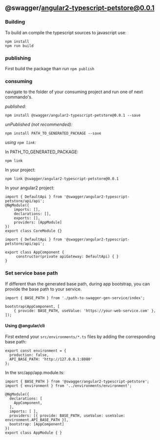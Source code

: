 ## @swagger/angular2-typescript-petstore@0.0.1

### Building

To build an compile the typescript sources to javascript use:
```
npm install
npm run build
```

### publishing

First build the package than run ```npm publish```

### consuming

navigate to the folder of your consuming project and run one of next commando's.

_published:_

```
npm install @swagger/angular2-typescript-petstore@0.0.1 --save
```

_unPublished (not recommended):_

```
npm install PATH_TO_GENERATED_PACKAGE --save
```

_using `npm link`:_

In PATH_TO_GENERATED_PACKAGE:
```
npm link
```

In your project:
```
npm link @swagger/angular2-typescript-petstore@0.0.1
```

In your angular2 project:

```
import { DefaultApi } from '@swagger/angular2-typescript-petstore/api/api';
@NgModule({
    imports: [],
    declarations: [],
    exports: [],
    providers: [AppModule]
})
export class CoreModule {}
```
```
import { DefaultApi } from '@swagger/angular2-typescript-petstore/api/api';

export class AppComponent {
	 constructor(private apiGateway: DefaultApi) { }
}
```

### Set service base path
If different than the generated base path, during app bootstrap, you can provide the base path to your service. 

```
import { BASE_PATH } from './path-to-swagger-gen-service/index';

bootstrap(AppComponent, [
    { provide: BASE_PATH, useValue: 'https://your-web-service.com' },
]);
```

#### Using @angular/cli
First extend your `src/environments/*.ts` files by adding the corresponding base path:

```
export const environment = {
  production: false,
  API_BASE_PATH: 'http://127.0.0.1:8080'
};
```

In the src/app/app.module.ts:
```
import { BASE_PATH } from '@swagger/angular2-typescript-petstore';
import { environment } from '../environments/environment';

@NgModule({
  declarations: [
    AppComponent,
  ],
  imports: [ ],
  providers: [{ provide: BASE_PATH, useValue: useValue: environment.API_BASE_PATH }],
  bootstrap: [AppComponent]
})
export class AppModule { }
```  
